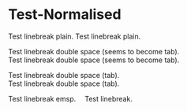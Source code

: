 Test-Normalised
===============

Test linebreak plain.
Test linebreak plain.

Test linebreak double space (seems to become tab).  
Test linebreak double space (seems to become tab).

Test linebreak double space (tab).  
Test linebreak double space (tab).


Test linebreak emsp.&emsp;
Test linebreak.

